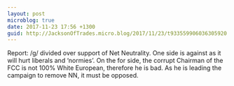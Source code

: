 ```yaml
---
layout: post
microblog: true
date: 2017-11-23 17:56 +1300
guid: http://JacksonOfTrades.micro.blog/2017/11/23/t933559906036305920.html
---
```

Report: /g/ divided over support of Net Neutrality. One side is against as it will hurt liberals and ‘normies’. On the for side, the corrupt Chairman of the FCC is not 100% White European, therefore he is bad. As he is leading the campaign to remove NN, it must be opposed.
